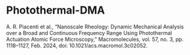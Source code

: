 # Photothermal-DMA

A. R. Piacenti et al., “Nanoscale Rheology: Dynamic Mechanical Analysis over a Broad and Continuous Frequency Range Using Photothermal Actuation Atomic Force Microscopy,” Macromolecules, vol. 57, no. 3, pp. 1118–1127, Feb. 2024, doi: 10.1021/acs.macromol.3c02052.
